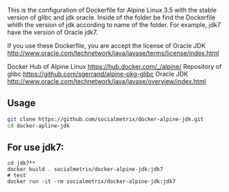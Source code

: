 This is the configuration of Dockerfile for  Alpine Linux 3.5 with the stable version of glibc and jdk oracle. Inside of the folder be find the  Dockerfile whith the version of jdk  according to name of the folder. For example, jdk7 have the version of Oracle jdk7.


If you use these  Dockerfile, you are accept the license of Oracle JDK http://www.oracle.com/technetwork/java/javase/terms/license/index.html


Docker Hub of Alpine Linux https://hub.docker.com/_/alpine/
Repository of glibc https://github.com/sgerrand/alpine-pkg-glibc
Oracle JDK http://www.oracle.com/technetwork/java/javase/overview/index.html

## Usage
```bash
git clone https://github.com/socialmetrix/docker-alpine-jdk.git
cd docker-apline-jdk
```

## For use jdk7:

```
cd jdk7**
docker build . socialmetrix/docker-alpine-jdk:jdk7
# test
docker run -it -rm socialmetrix/docker-alpine-jdk:jdk7
```
